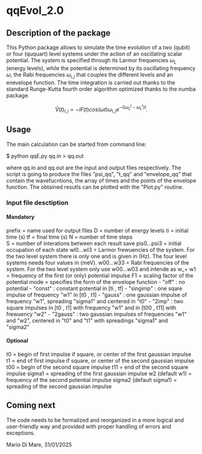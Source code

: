 # qqEvol_2.0

## Description of the package

This Python package allows to simulate the time evolution of a two (qubit) or four (ququart) level systems under the action of an oscillating scalar potential. The system is specified through its Larmor frequencies $\omega_{L}$ (energy levels), while the potential is determined by its oscillating frequency $\omega$, the Rabi frequencies $\omega_{i,j}$ that couples the different levels and an enevelope function. The time integration is carried out thanks to the standard Runge-Kutta fourth order algorithm optimized thanks to the numba package.

$$
\hat{V}(t)_{i,j} = -i F(t)cos(\omega t)\omega_{i,j}e^{-i(\omega^{j}_{L}-\omega^{i}_{L})t}.
$$

## Usage

The main calculation can be started from command line:

\$ python qqE.py qq.in > qq.out

where qq.in and qq.out are the input and output files respectively. The script is going to produce the files "psi_qq", "t_qq" and "envelope_qq" that contain the wavefucntions, the array of times and the points of the envelope function. The obtained resutls can be plotted with the "Plot.py" routine.

### Input file desctiption

#### Mandatory
prefix                = name used for output files
D                     = number of energy levels
ti                    = initial time (s)
tf                    = final time (s)
N                     = number of time steps   
S                     = number of interations between each result save
pis0...psi3           = initial occupation of each state
wl0...wl3             = Larmor frewuencies of the system. For the two level system there is only one and is given in (Hz). The four level
                        systems needs four values in (meV). 
w00...w33             = Rabi frequencies of the system. For the two level system only use w00...w03 and intende as w_+
w1                    = frequency of the first (or only) potential impulse
F1                    = scaling factor of the potential
mode                  = specifies the form of the envelope function
                        - "off"     : no potential
                        - "const"   : constant potential in [ti , tf]
                        - "singimp" : one sqare impulse of frequency "w1" in [t0 , t1]
                        - "gauss"   : one gaussian impulse of frequency "w1", spreading "sigma1" and centered in "t0"
                        - "2imp"    : two square impulses in [t0 , t1] with frequency "w1" and in [t00 , t11] with frewuency "w2"
                        - "2gauss"  : two gaussian impulses of frequencies "w1" and "w2", centered in "t0" and "t1" with spreadings "sigma1" and  
                                      "sigma2" 

#### Optional
t0                      = begin of first impulse if square, or center of the first gaussian impulse 
t1                      = end of first impulse if square, or center of the second gaussian impulse 
t00                     = begin of the second square impulse
t11                     = end of the second square impulse
sigma1                  = spreading of the first gaussian impulse
w2     (default w1)     = frequency of the second potential impulse
sigma2 (default sigma1) = spreading of the second gaussian impulse

## Coming next

The code needs to be formalized and reorganized in a more logical and user-friendly way and provided with proper handling of errors and exceptions.


Mario Di Mare, 31/01/2025
